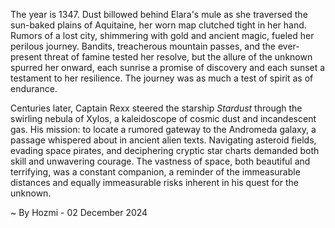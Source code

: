 
The year is 1347.  Dust billowed behind Elara's mule as she traversed the sun-baked plains of Aquitaine, her worn map clutched tight in her hand.  Rumors of a lost city, shimmering with gold and ancient magic, fueled her perilous journey.  Bandits, treacherous mountain passes, and the ever-present threat of famine tested her resolve, but the allure of the unknown spurred her onward, each sunrise a promise of discovery and each sunset a testament to her resilience.  The journey was as much a test of spirit as of endurance.

Centuries later, Captain Rexx steered the starship *Stardust* through the swirling nebula of Xylos, a kaleidoscope of cosmic dust and incandescent gas.  His mission: to locate a rumored gateway to the Andromeda galaxy, a passage whispered about in ancient alien texts.  Navigating asteroid fields, evading space pirates, and deciphering cryptic star charts demanded both skill and unwavering courage.  The vastness of space, both beautiful and terrifying, was a constant companion, a reminder of the immeasurable distances and equally immeasurable risks inherent in his quest for the unknown.

~ By Hozmi - 02 December 2024
